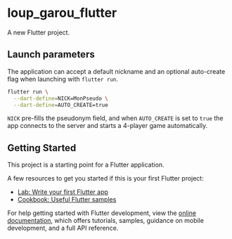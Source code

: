 # loup_garou_flutter

A new Flutter project.

## Launch parameters

The application can accept a default nickname and an optional
auto-create flag when launching with `flutter run`.

```bash
flutter run \
  --dart-define=NICK=MonPseudo \
  --dart-define=AUTO_CREATE=true
```

`NICK` pre-fills the pseudonym field, and when `AUTO_CREATE` is set to
`true` the app connects to the server and starts a 4-player game
automatically.

## Getting Started

This project is a starting point for a Flutter application.

A few resources to get you started if this is your first Flutter project:

- [Lab: Write your first Flutter app](https://docs.flutter.dev/get-started/codelab)
- [Cookbook: Useful Flutter samples](https://docs.flutter.dev/cookbook)

For help getting started with Flutter development, view the
[online documentation](https://docs.flutter.dev/), which offers tutorials,
samples, guidance on mobile development, and a full API reference.
